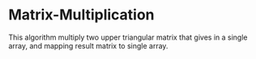 # Matrix-Multiplication
This algorithm multiply two upper triangular matrix that gives in a single array,  and mapping result matrix to single array.
